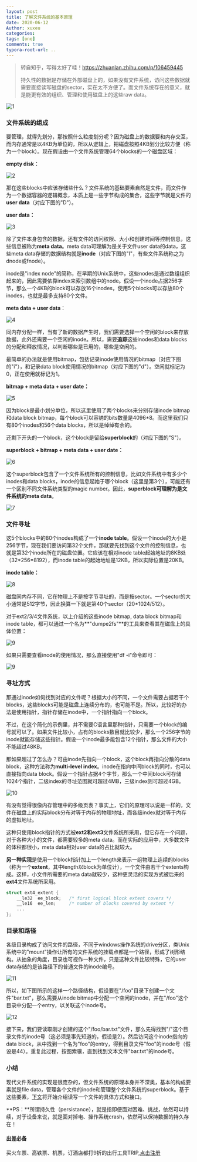 ```yaml
---
layout: post
title: 了解文件系统的基本原理
date: 2020-06-12
Author: xuxeu
categories: 
tags: [one]
comments: true
typora-root-url: ..
---
```


> 转自知乎，写得太好了哇！https://zhuanlan.zhihu.com/p/106459445
>
> 持久性的数据是存储在外部磁盘上的，如果没有文件系统，访问这些数据就需要直接读写磁盘的sector，实在太不方便了。而文件系统存在的意义，就是能更有效的组织、管理和使用磁盘上的这些raw data。

![1](/images/2020-06-12-fs/1.jpg)

### 文件系统的组成

要管理，就得先划分，那按照什么粒度划分呢？因为磁盘上的数据要和内存交互，而内存通常是以4KB为单位的，所以从逻辑上，把磁盘按照4KB划分比较方便（称为一个block）。现在假设由一个文件系统管理64个blocks的一个磁盘区域：

**empty disk：**

![2](/images/2020-06-12-fs/2.png)

那在这些blocks中应该存储些什么？文件系统的基础要素自然是文件，而文件作为一个数据容器的逻辑概念，本质上是一些字节构成的集合，这些字节就是文件的**user data**（对应下图的"D"）。

**user data：**

![3](/images/2020-06-12-fs/3.jpg)

除了文件本身包含的数据，还有文件的访问权限、大小和创建时间等控制信息，这些信息被称为**meta data**。meta data可理解为是关于文件user data的data，这些meta data存储的数据结构就是**inode**（对应下图的"I"，有些文件系统称之为dnode或fnode）。

inode是"index node"的简称，在早期的Unix系统中，这些nodes是通过数组组织起来的，因此需要依靠index来索引数组中的node。假设一个inode占据256字节，那么一个4KB的block可以存放16个inodes，使用5个blocks可以存放80个inodes，也就是最多支持80个文件。

**meta data + user data**：

![4](/images/2020-06-12-fs/4.jpg)

同内存分配一样，当有了新的数据产生时，我们需要选择一个空闲的block来存放数据，此外还需要一个空闲的inode。所以，需要**追踪**这些inodes和data blocks的分配和释放情况，以判断哪些是已用的，哪些是空闲的。

最简单的办法就是使用bitmap，包括记录inode使用情况的bitmap（对应下图的"i"），和记录data block使用情况的bitmap（对应下图的"d"）。空闲就标记为0，正在使用就标记为1。

**bitmap + meta data + user date：**

![5](/images/2020-06-12-fs/5.jpg)

因为block是最小划分单位，所以这里使用了两个blocks来分别存储inode bitmap和data block bitmap，每个block可以容纳的bits数量是4096*8。而这里我们只有80个inodes和56个data blocks，所以是绰绰有余的。

还剩下开头的一个block，这个block是留给**superblock**的（对应下图的"S"）。

**superblock + bitmap + meta data + user date：**

![6](/images/2020-06-12-fs/6.jpg)

这个superblock包含了一个文件系统所有的控制信息，比如文件系统中有多少个inodes和data blocks，inode的信息起始于哪个block（这里是第3个），可能还有一个区别不同文件系统类型的magic number。因此，**superblock可理解为是文件系统的meta data**。

![7](/images/2020-06-12-fs/7.jpg)

### 文件寻址

这5个blocks中的80个inodes构成了一个**inode table**。假设一个inode的大小是256字节，现在我们要访问第32个文件，那就要先找到这个文件的控制信息，也就是第32个inode所在的磁盘位置。它应该在相对inode table起始地址的8KB处（32*256=8192），而inode table的起始地址是12KB，所以实际位置是20KB。

**inode table：**

![8](/images/2020-06-12-fs/8.jpg)

磁盘同内存不同，它在物理上不是按字节寻址的，而是按sector。一个sector的大小通常是512字节，因此换算一下就是第40个sector（20*1024/512）。

对于ext2/3/4文件系统，以上介绍的这些inode bitmap, data block bitmap和inode table，都可以通过一个名为**"dumpe2fs"**的工具来查看其在磁盘上的具体位置：

![9](/images/2020-06-12-fs/9.jpg)

如果只需要查看inode的使用情况，那么直接使用"df -i"命令即可：

![9](/images/2020-06-12-fs/9.png)

### 寻址方式

那通过inode如何找到对应的文件呢？根据大小的不同，一个文件需要占据若干个blocks，这些blocks可能是磁盘上连续分布的，也可能不是。所以，比较好的办法是使用指针，指针存储在inode中，一个指针指向一个block。

不过，在这个简化的示例里，并不需要C语言里那种指针，只需要一个block的编号就可以了。如果文件比较小，占有的blocks数目就比较少，那么一个256字节的inode就能存储这些指针。假设一个inode最多能包含12个指针，那么文件的大小不能超过48KB。

那如果超过了怎么办？可由inode先指向一个block，这个block再指向分散的data block，这种方法称为**multi-level index**。inode在指向中间block的同时，也可以直接指向data block。假设一个指针占据4个字节，那么一个中间block可存储1024个指针，二级index的寻址范围就可超过4MB，三级index则可超过4GB。

![10](/images/2020-06-12-fs/10.jpg)

有没有觉得很像内存管理中的多级页表？事实上，它们的原理可以说是一样的，文件在磁盘上的实际block分布对等于内存的物理地址，而各级index就对等于内存的虚拟地址。

这种只使用block指针的方式被**ext2和ext3**文件系统所采用，但它存在一个问题，对于各种大小的文件，都需要较多的meta data。而在实际的应用中，大多数文件的体积都很小，meta data相对user data的占比就较大。

**另一种实现**是使用一个block指针加上一个length来表示一组物理上连续的blocks（称为一个**extent**，其中length以block为单位计），一个文件由若干个extents构成。这样，小文件所需要的meta data就较少，这种更灵活的实现方式被后来的**ext4**文件系统所采用。

```go
struct ext4_extent {
    __le32  ee_block;   /* first logical block extent covers */
    __le16  ee_len;     /* number of blocks covered by extent */
    ...
};
```

### 目录和路径

各级目录构成了访问文件的路径，不同于windows操作系统的drive分区，类Unix系统中的"mount"操作让所有的文件系统的挂载点都是一个路径，形成了树形结构。从抽象的角度，目录也可视作一种文件，只是这种文件比较特殊，它的user data存储的是该路径下的普通文件的inode编号。

![11](/images/2020-06-12-fs/11.jpg)

所以，如下图所示的这样一个路径结构，假设要在"/foo"目录下创建一个文件"bar.txt"，那么需要从inode bitmap中分配一个空闲的inode，并在"/foo"这个目录中分配一个entry，以关联这个inode号。

![12](/images/2020-06-12-fs/12.jpg)

接下来，我们要读取刚才创建的这个"/foo/bar.txt"文件，那么先得找到"/"这个目录文件的inode号（这必须是事先知道的，假设是2）。然后访问这个inode指向的data block，从中找到一个名为"foo"的entry，得到目录文件"foo"的inode号（假设是44）。重复此过程，按图索骥，直到找到文本文件"bar.txt"的inode号。

### 小结

现代文件系统的实现是很庞杂的，但文件系统的原理本身并不深奥，基本的构成要素就是file data，管理各个文件的inode和管理整个文件系统的superblock。基于这些要素，[下文](https://zhuanlan.zhihu.com/p/100329177)将开始介绍读写一个文件的具体方式和接口。

**PS：**所谓持久性（persistance），就是指即便面对困难、挑战，依然可以持续，对于设备来说，就是面对掉电、操作系统crash，依然可以保持数据的持久存在！

#### 出差必备

买火车票、高铁票、机票，订酒店都打9折的出行工具TRIP,[点击注册](https://h5.itrip.world/#/register/6tpd1Z)